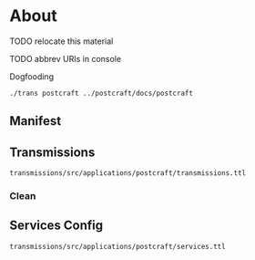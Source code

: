 # About

TODO relocate this material

TODO abbrev URIs in console

Dogfooding

```
./trans postcraft ../postcraft/docs/postcraft
```

## Manifest

## Transmissions

```
transmissions/src/applications/postcraft/transmissions.ttl
```

### Clean

## Services Config

```
transmissions/src/applications/postcraft/services.ttl
```
